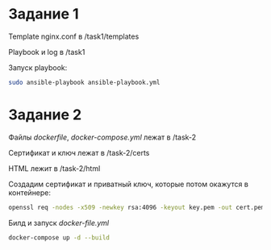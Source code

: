 # Задание 1 

Template nginx.conf в /task1/templates

Playbook и log в /task1

Запуск playbook:
```bash
sudo ansible-playbook ansible-playbook.yml 
```

# Задание 2

Файлы *dockerfile*, *docker-compose.yml* лежат в /task-2

Сертификат и ключ лежат в /task-2/certs

HTML лежит в /task-2/html

Создадим сертификат и приватный ключ, которые потом окажутся в контейнере:

```bash
openssl req -nodes -x509 -newkey rsa:4096 -keyout key.pem -out cert.pem -days 365
```
Билд и запуск *docker-file.yml*

```bash
docker-compose up -d --build
```